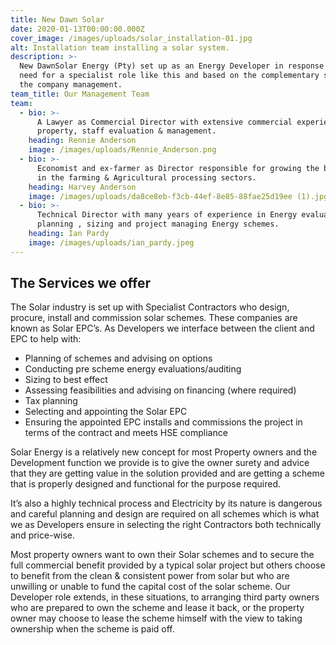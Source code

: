 ```yaml
---
title: New Dawn Solar
date: 2020-01-13T00:00:00.000Z
cover_image: /images/uploads/solar_installation-01.jpg
alt: Installation team installing a solar system.
description: >-
  New DawnSolar Energy (Pty) set up as an Energy Developer in response to the
  need for a specialist role like this and based on the complementary skills of
  the company management.
team_title: Our Management Team
team:
  - bio: >-
      A Lawyer as Commercial Director with extensive commercial experience in
      property, staff evaluation & management.
    heading: Rennie Anderson
    image: /images/uploads/Rennie_Anderson.png
  - bio: >-
      Economist and ex-farmer as Director responsible for growing the business
      in the farming & Agricultural processing sectors.
    heading: Harvey Anderson
    image: /images/uploads/da8ce8eb-f3cb-44ef-8e85-88fae25d19ee (1).jpg
  - bio: >-
      Technical Director with many years of experience in Energy evaluation,
      planning , sizing and project managing Energy schemes.
    heading: Ian Pardy
    image: /images/uploads/ian_pardy.jpeg
---
```

## The Services we offer

The Solar industry is set up with Specialist Contractors who design, procure, install and commission solar schemes. These companies are known as Solar EPC’s. As Developers we interface between the client and EPC to help with:

* Planning of schemes and advising on options
* Conducting pre scheme energy evaluations/auditing
* Sizing to best effect
* Assessing feasibilities and advising on financing (where required)
* Tax planning
* Selecting and appointing the Solar EPC
* Ensuring the appointed EPC installs and commissions the project in terms of the contract and meets HSE compliance

Solar Energy is a relatively new concept for most Property owners and the Development function we provide is to give the owner surety and advice that they are getting value in the solution provided and are getting a scheme that is properly designed and functional for the purpose required.

It’s also a highly technical process and Electricity by its nature is dangerous and careful planning and design are required on all schemes which is what we as Developers ensure in selecting the right Contractors both technically and price-wise.

Most property owners want to own their Solar schemes and to secure the full commercial benefit provided by a typical solar project but others choose to benefit from the clean & consistent power from solar but who are unwilling or unable to fund the capital cost of the solar scheme. Our Developer role extends, in these situations, to arranging third party owners who are prepared to own the scheme and lease it back, or the property owner may choose to lease the scheme himself with the view to taking ownership when the scheme is paid off.
